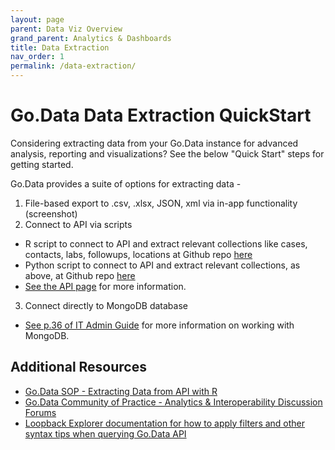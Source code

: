 ```yaml
---
layout: page
parent: Data Viz Overview 
grand_parent: Analytics & Dashboards
title: Data Extraction
nav_order: 1
permalink: /data-extraction/
---
```


# Go.Data Data Extraction QuickStart
Considering extracting data from your Go.Data instance for advanced analysis, reporting and visualizations? See the below "Quick Start" steps for getting started. 

Go.Data provides a suite of options for extracting data -
1. File-based export to .csv, .xlsx, JSON, xml via in-app functionality (screenshot)
2. Connect to API via scripts
- R script to connect to API and extract relevant collections like cases, contacts, labs, followups, locations at Github repo [here](https://github.com/WorldHealthOrganization/godata/blob/master/analytics/r-reporting/report_sources/01_data_import_api.R)
- Python script to connect to API and extract relevant collections, as above, at Github repo [here](https://github.com/WorldHealthOrganization/godata/blob/master/analytics/country_use_cases/godata-Kosovo/scripts/kosovo_dashboard_data_extraction.py)
- [See the API page](https://worldhealthorganization.github.io/godata/api-docs/) for more information. 
3. Connect directly to MongoDB database 
- [See p.36 of IT Admin Guide](https://sprcdn-assets.sprinklr.com/1652/dc9766d9-750c-45d5-87cb-e324ed0ddc56-334405042.pdf) for more information on working with MongoDB. 

## Additional Resources
- [Go.Data SOP - Extracting Data from API with R](https://sprcdn-assets.sprinklr.com/1652/5650010f-f720-4209-9713-53c764e0674a-1382707425.pdf)
- [Go.Data Community of Practice - Analytics & Interoperability Discussion Forums](https://community-godata.who.int/categories/analytics-interoperability/5fbfba76654a4708eb5069ff)
- [Loopback Explorer documentation for how to apply filters and other syntax tips when querying Go.Data API](https://loopback.io/doc/en/lb3/Querying-data.html)
